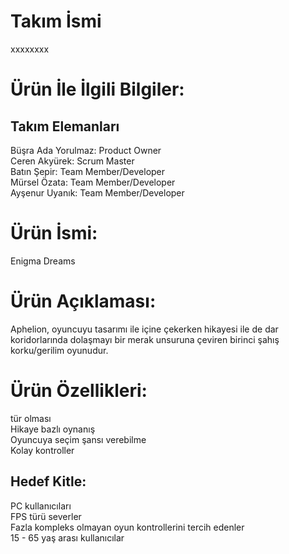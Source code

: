 # Takım İsmi
xxxxxxxx 

# Ürün İle İlgili Bilgiler:
## Takım Elemanları ## 
Büşra Ada Yorulmaz: Product Owner  
Ceren Akyürek: Scrum Master  
Batın Şepir: Team Member/Developer  
Mürsel Özata: Team Member/Developer  
Ayşenur Uyanık: Team Member/Developer  
# Ürün İsmi:
Enigma Dreams  

# Ürün Açıklaması:
Aphelion, oyuncuyu tasarımı ile içine çekerken hikayesi ile de dar koridorlarında dolaşmayı bir merak unsuruna çeviren birinci şahış korku/gerilim oyunudur.
# Ürün Özellikleri: 
 tür olması  
Hikaye bazlı oynanış  
Oyuncuya seçim şansı verebilme  
Kolay kontroller  
## Hedef Kitle: ## 
PC kullanıcıları  
FPS türü severler  
Fazla kompleks olmayan oyun kontrollerini tercih edenler  
15 - 65 yaş arası kullanıcılar  
